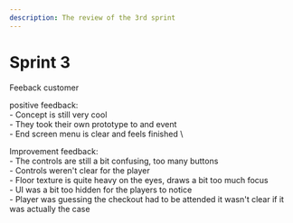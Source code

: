 ```yaml
---
description: The review of the 3rd sprint
---
```


# Sprint 3

Feeback customer

positive feedback: \
\- Concept is still very cool \
\- They took their own prototype to and event \
\- End screen menu is clear and feels finished \


Improvement feedback: \
\- The controls are still a bit confusing, too many buttons \
\- Controls weren't clear for the player \
\- Floor texture is quite heavy on the eyes, draws a bit too much focus \
\- UI was a bit too hidden for the players to notice \
\- Player was guessing the checkout had to be attended it wasn't clear if it was actually the case&#x20;
